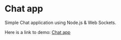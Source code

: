 # Chat app

Simple Chat application using Node.js & Web Sockets.

Here is a link to demo: [Chat app](https://quiet-gorge-94927.herokuapp.com/)
